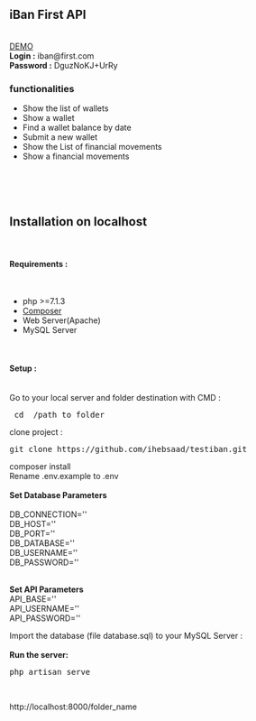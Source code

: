 <h2>iBan First API</h2><br>
<a href="https://test8.enterprise-esolutions.com/iban/"> DEMO </a><br>
<b>Login :</b> iban@first.com<br>
<b>Password :</b> DguzNoKJ+UrRy

<h3>functionalities</h3>
<ul>
<li>Show the list of wallets</li>
<li>Show a wallet</li>
<li>Find a wallet balance by date</li>
<li>Submit a new wallet</li>
<li>Show the List of financial movements</li>
<li>Show a financial movements</li>
</ul>
<br><br><br>
<H2>Installation on localhost</H2><br>
<h4>Requirements :</h4><br>
<ul>
<li>php >=7.1.3</li>
<li><a href="https://getcomposer.org/download/">Composer</a></li>
<li>Web Server(Apache)</li>
<li>MySQL Server</li>
</ul><br>
<h4>Setup :</h4><br>
Go to your local server and folder destination with CMD :<br>
<pre> cd  /path_to_folder<br></pre>
clone project :<br>
<pre>git clone https://github.com/ihebsaad/testiban.git</pre>

composer install<br>
Rename .env.example to .env<br>
<br>
<b>Set Database Parameters</b><br>
<br>
DB_CONNECTION=''<br>
DB_HOST=''<br>
DB_PORT=''<br>
DB_DATABASE=''<br>
DB_USERNAME=''<br>
DB_PASSWORD=''<br>

<br>
<b>Set API Parameters</b><br>
API_BASE=''<br>
API_USERNAME=''<br>
API_PASSWORD=''<br>

Import the database (file database.sql) to your MySQL Server :<br>
<br>
<b>Run the server:</b><br>
<pre>php artisan serve</pre><br>

http://localhost:8000/folder_name<br>